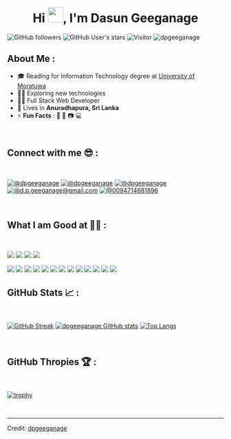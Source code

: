 <h1 align="center">Hi <img src="https://media.giphy.com/media/hvRJCLFzcasrR4ia7z/giphy.gif" width="35">, I'm Dasun Geeganage</h1>

![GitHub followers](https://img.shields.io/github/followers/dpgeeganage?style=social) ![GitHub User's stars](https://img.shields.io/github/stars/dpgeeganage?style=social) ![Visitor](https://visitor-badge.laobi.icu/badge?page_id=dpgeeganage.repoName) <img src="https://komarev.com/ghpvc/?username=dpgeeganage" alt="dpgeeganage" />

## About Me :

- 🎓 Reading for Information Technology degree at [University of Moratuwa](https://uom.lk/)
- 👨‍🎓 Exploring new technologies
- 👨‍💻 Full Stack Web Developer
- 🏡 Lives in **Anuradhapura, Sri Lanka**
- ⚡ **Fun Facts** : 🍕 🏏 📷 💻

<br>

## Connect with me 😎 :

<br>

[![@dpgeeganage](https://img.icons8.com/fluency/48/000000/instagram-new.png "@dpgeeganage")](https://www.instagram.com/dasun464/) 
[![@dpgeeganage](https://img.icons8.com/fluency/48/000000/facebook.png "@dpgeeganage")](https://www.facebook.com/dasun.piyakantha) 
[![@dpgeeganage](https://img.icons8.com/fluency/48/000000/linkedin.png "@dpgeeganage")](https://www.linkedin.com/in/dasungeeganage/)
[![@d.p.geeganage@gmail.com](https://img.icons8.com/fluency/48/000000/gmail.png "@d.p.geeganage@gmail.com")](d.p.geeganage@gmail.com) 
[![@0094714681896](https://img.icons8.com/fluency/48/000000/phone-disconnected.png "@0094714681896")](tel:0094714681896) 


<br>

## What I am Good at 🧑‍💻 :

<br>

<img src="https://img.icons8.com/color/48/000000/html-5--v1.png"/> <img src="https://img.icons8.com/color/48/000000/css3.png"/> 
<img src="https://img.icons8.com/color/48/000000/typescript--v1.png"/> 
<img src="https://img.icons8.com/color/48/000000/javascript--v1.png"/> 

<img src="https://img.icons8.com/color/48/000000/java-coffee-cup-logo--v1.png"/>
<img src="https://img.icons8.com/color/48/000000/c-programming.png"/> 
<img src="https://img.icons8.com/color/48/000000/c-sharp-logo.png"/> 

<img src="https://img.icons8.com/color/48/000000/angularjs.png"/> 

<img src="https://img.icons8.com/color/48/000000/mysql-logo.png"/>
<img src="https://img.icons8.com/color/48/000000/microsoft-sql-server.png"/> 


<img src="https://img.icons8.com/color/48/000000/visual-studio-code-2019.png"/>
<img src="https://img.icons8.com/color/48/000000/visual-studio.png"/>
<img src="https://img.icons8.com/color/48/000000/intellij-idea.png"/>

<img src="https://img.icons8.com/color/48/000000/github.png"/>

<img src="https://img.icons8.com/color/48/000000/jira.png"/>

<img src="https://img.icons8.com/color/48/000000/figma.png"/>
<img src="https://img.icons8.com/color/48/000000/gimp.png"/>

<br>

## GitHub Stats 📈 :

<br>

[![GitHub Streak](https://github-readme-streak-stats.herokuapp.com?user=dpgeeganage&theme=algolia&date_format=M%20j%5B%2C%20Y%5D)](https://git.io/streak-stats) [![dpgeeganage GitHub stats](https://github-readme-stats.vercel.app/api?username=dpgeeganage&theme=algolia)](https://github.com/dpgeeganage/github-readme-stats) [![Top Langs](https://github-readme-stats.vercel.app/api/top-langs/?username=dpgeeganage&theme=algolia)](https://github.com/dpgeeganage/github-readme-stats) 

<br>

## GitHub Thropies 🏆 :

<br>

[![trophy](https://github-profile-trophy.vercel.app/?username=dpgeeganage)](https://github.com/dpgeeganage/github-profile-trophy)

<br>




---

Credit: [dpgeeganage](https://github.com/dpgeeganage)